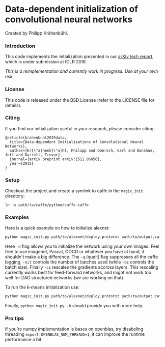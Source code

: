 # Data-dependent initialization of convolutional neural networks

Created by Philipp Krähenbühl.

### Introduction

This code implements the initialization presented in our [arXiv tech report](http://arxiv.org/abs/1511.06856), which is under submission at ICLR 2016.

*This is a reimplementation and currently work in progress. Use at your own risk.*

### License

This code is released under the BSD License (refer to the LICENSE file for details).

### Citing

If you find our initialization useful in your research, please consider citing:

    @article{krahenbuhl2015data,
      title={Data-dependent Initializations of Convolutional Neural Networks},
      author={Kr{\"a}henb{\"u}hl, Philipp and Doersch, Carl and Donahue, Jeff and Darrell, Trevor},
      journal={arXiv preprint arXiv:1511.06856},
      year={2015}
    }

### Setup

Checkout the project and create a symlink to caffe in the `magic_init` directory:
```Shell
ln -s path/to/caffe/python/caffe caffe
```

### Examples

Here is a quick example on how to initialize alexnet:
```bash
python magic_init.py path/to/alexnet/deploy.prototxt path/to/output.caffemodel -d "path/to/some/images/*.png" -q -nit 10 -cs
```
Here ```-d``` flag allows you to initialize the network using your own images. Feel free to use imagenet, Pascal, COCO or whatever you have at hand, it shouldn't make a big difference. The ```-q``` (queit) flag suppresses all the caffe logging, ```-nit``` controls the number of batches used (while ```-bs``` controls the batch size). Finally ```-cs``` rescales the gradients accross layers. This rescaling currently works best for feed-forward networks, and might not work too well for DAG structured networks (we are working on that).

To run the k-means initialization use:
```bash
python magic_init.py path/to/alexnet/deploy.prototxt path/to/output.caffemodel -d "path/to/some/images/*.png" -q -nit 10 -cs -t kmeans
```

Finally, ```python magic_init.py -h``` should provide you with more help.


### Pro tips
If you're numpy implementation is bases on openblas, try disabeling threading ```export OPENBLAS_NUM_THREADS=1```, it can improve the runtime performance a bit.